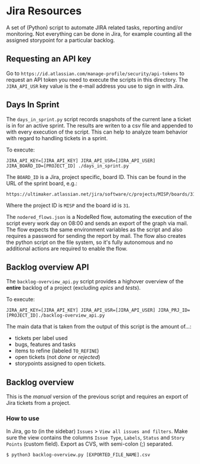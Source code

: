 # Jira Resources
A set of (Python) script to automate JIRA related tasks, reporting and/or monitoring.
Not everything can be done in Jira, for example counting all the assigned storypoint for a particular backlog.

## Requesting an API key
Go to `https://id.atlassian.com/manage-profile/security/api-tokens` to request an API token you need to execute the scripts in this directory.
The `JIRA_API_USR` key value is the e-mail address you use to sign in with Jira.

## Days In Sprint
The `days_in_sprint.py` script records snapshots of the current lane a ticket is in for an active sprint.
The results are writen to a csv file and appended to with every execution of the script.
This can help to analyze team behavior with regard to handling tickets in a sprint.

To execute:
```
JIRA_API_KEY=[JIRA_API_KEY] JIRA_API_USR=[JIRA_API_USER] JIRA_BOARD_ID=[PROJECT_ID] ./days_in_sprint.py
```

The `BOARD_ID` is a Jira, project specific, board ID. This can be found in the URL of the sprint board, e.g.:
```
https://ultimaker.atlassian.net/jira/software/c/projects/MISP/boards/31
```

Where the project ID is `MISP` and the board id is `31`.

The `nodered_flows.json` is a NodeRed flow, automating the execution of the script every work day on 08:00 and sends an export of the graph via mail.
The flow expects the same environment variables as the script and also requires a password for sending the report by mail.
The flow also creates the python script on the file system, so it's fully autonomous and no additional actions are required to enable the flow.

## Backlog overview API
The `backlog-overview_api.py` script provides a highover overview of the **entire** backlog of a project (excluding *epics* and *tests*).

To execute:
```
JIRA_API_KEY=[JIRA_API_KEY] JIRA_API_USR=[JIRA_API_USER] JIRA_PRJ_ID=[PROJECT_ID]./backlog-overview_api.py
```

The main data that is taken from the output of this script is the amount of...:
* tickets per label used
* bugs, features and tasks
* items to refine (labeled `TO_REFINE`)
* open tickets (not *done* or *rejected*)
* storypoints assigned to open tickets.

## Backlog overview
This is the *manual* version of the previous script and requires an export of Jira tickets from a project.

### How to use
In Jira, go to (in the sidebar) `Issues` > `View all issues and filters`.
Make sure the view contains the columns `Issue Type`, `Labels`, `Status` and `Story Points` (custom field).
Export as CVS, with semi-colon (;) separated.

```
$ python3 backlog-overview.py [EXPORTED_FILE_NAME].csv
```

